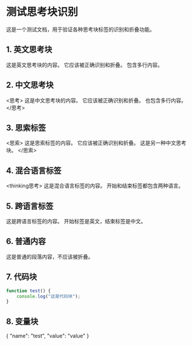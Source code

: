 # 测试思考块识别

这是一个测试文档，用于验证各种思考块标签的识别和折叠功能。

## 1. 英文思考块
<thinking>
这是英文思考块的内容。
它应该被正确识别和折叠。
包含多行内容。
</thinking>

## 2. 中文思考块
<思考>
这是中文思考块的内容。
它应该被正确识别和折叠。
也包含多行内容。
</思考>

## 3. 思索标签
<思索>
这是思索标签的内容。
它应该被正确识别和折叠。
这是另一种中文思考块。
</思索>

## 4. 混合语言标签
<thinking思考>
这是混合语言标签的内容。
开始和结束标签都包含两种语言。
</thinkingthinking>

## 5. 跨语言标签
<thinking>
这是跨语言标签的内容。
开始标签是英文，结束标签是中文。
</思考>

## 6. 普通内容

这是普通的段落内容，不应该被折叠。

## 7. 代码块
```javascript
function test() {
    console.log("这是代码块");
}
```

## 8. 变量块
<UpdateVariable>
{
    "name": "test",
    "value": "value"
}
</UpdateVariable>
